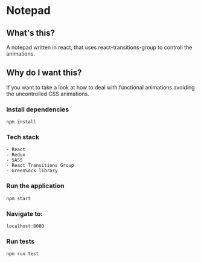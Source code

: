 # Notepad

## What's this?
A notepad written in react, that uses react-transitions-group to controll the animations.

## Why do I want this?
If you want to take a look at how to deal with functional animations avoiding the uncontrolled CSS animations.

### Install dependencies
```
npm install
```

### Tech stack
```
- React
- Redux
- SASS
- React Transitions Group
- GreenSock library
```

### Run the application
```
npm start
```

### Navigate to:
```
localhost:8080
```

### Run tests
```
npm run test
```
